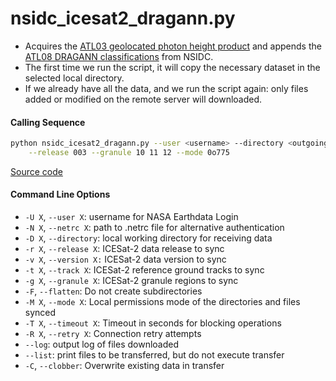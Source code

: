 nsidc_icesat2_dragann.py
========================

- Acquires the [ATL03 geolocated photon height product](https://nsidc.org/data/ATL03) and appends the [ATL08 DRAGANN classifications](https://nsidc.org/sites/nsidc.org/files/technical-references/ICESat2_ATL08_ATBD_r003.pdf) from NSIDC.
- The first time we run the script, it will copy the necessary dataset in the selected local directory.
- If we already have all the data, and we run the script again: only files added or modified on the remote server will downloaded.

#### Calling Sequence
```bash
python nsidc_icesat2_dragann.py --user <username> --directory <outgoing> \
	--release 003 --granule 10 11 12 --mode 0o775
```
[Source code](https://github.com/tsutterley/read-ICESat-2/blob/main/scripts/nsidc_icesat2_dragann.py)

#### Command Line Options
- `-U X`, `--user X`: username for NASA Earthdata Login
- `-N X`, `--netrc X`: path to .netrc file for alternative authentication
- `-D X`, `--directory`: local working directory for receiving data
- `-r X`, `--release X`: ICESat-2 data release to sync
- `-v X`, `--version X:` ICESat-2 data version to sync
- `-t X`, `--track X`: ICESat-2 reference ground tracks to sync
- `-g X`, `--granule X`: ICESat-2 granule regions to sync
- `-F`, `--flatten`: Do not create subdirectories
- `-M X`, `--mode X`: Local permissions mode of the directories and files synced
- `-T X`, `--timeout X`: Timeout in seconds for blocking operations
- `-R X`, `--retry X`: Connection retry attempts
- `--log`: output log of files downloaded
- `--list`: print files to be transferred, but do not execute transfer
- `-C`, `--clobber`: Overwrite existing data in transfer
